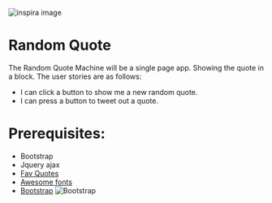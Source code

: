 ![inspira image](https://encrypted-tbn0.gstatic.com/images?q=tbn:ANd9GcTs_DbKcc8oUuCmbED7iuCSAQABq5G1zIdCFonQrSbJArf9H67n)
# Random Quote
The Random Quote Machine will be a single page app. Showing the quote in a block. The user stories are as follows:

* I can click a button to show me a new random quote.
* I can press a button to tweet out a quote.

# Prerequisites:

* Bootstrap
* Jquery ajax
* [Fav Quotes](https://favqs.com/)
* [Awesome fonts](https://fontawesome.com/v4.7.0/icons/)
* [Bootstrap](https://getbootstrap.com/)
![Bootstrap](http://getbootstrap.com/docs/4.3/assets/brand/bootstrap-social.png)
